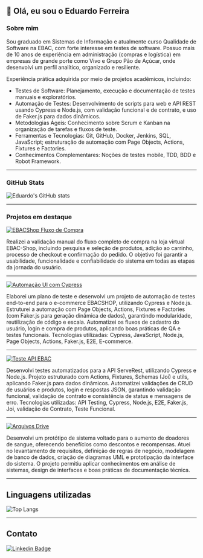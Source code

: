 ## 👋 Olá, eu sou o Eduardo Ferreira

### Sobre mim
Sou graduado em Sistemas de Informação e atualmente curso Qualidade de Software na EBAC, com forte interesse em testes de software. 
Possuo mais de 10 anos de experiência em administração (compras e logística) em empresas de grande porte como Vivo e Grupo Pão de Açúcar, onde desenvolvi um perfil analítico, organizado e resiliente.

Experiência prática adquirida por meio de projetos acadêmicos, incluindo:
-	Testes de Software: Planejamento, execução e documentação de testes manuais e exploratórios.
-	Automação de Testes: Desenvolvimento de scripts para web e API REST usando Cypress e Node.js, com validação funcional e de contrato, e uso de Faker.js para dados dinâmicos.
-	Metodologias Ágeis: Conhecimento sobre Scrum e Kanban na organização de tarefas e fluxos de teste.
-	Ferramentas e Tecnologias: Git, GitHub, Docker, Jenkins, SQL, JavaScript; estruturação de automação com Page Objects, Actions, Fixtures e Factories.
-	Conhecimentos Complementares: Noções de testes mobile, TDD, BDD e Robot Framework.


---

### GitHub Stats
![Eduardo's GitHub stats](https://github-readme-stats.vercel.app/api?username=Eduferr&show_icons=true&theme=dark)

---

### Projetos em destaque

<div>
  <a href="https://github.com/Eduferr/teste_manual_fluxo_de_compra_ebacshop">
    <img src="https://img.shields.io/badge/Projeto-EBACShop%20Fluxo%20de%20Compra-blue?style=for-the-badge&logo=github" alt="EBACShop Fluxo de Compra">
  </a>
  <p>
  Realizei a validação manual do fluxo completo de compra na loja virtual EBAC-Shop, incluindo pesquisa e seleção de produtos, adição ao carrinho, processo de checkout e confirmação do pedido. O objetivo foi garantir a usabilidade, funcionalidade e confiabilidade do sistema em todas as etapas da jornada do usuário.
  </p>

  ---
  <a href="https://github.com/Eduferr/teste_automatizado_ebacShop">
    <img src="https://img.shields.io/badge/Projeto-Automação%20UI%20(Cypress)-blue?style=for-the-badge&logo=github" alt="Automação UI com Cypress">
  </a>
  <p>
  Elaborei um plano de teste e desenvolvi um projeto de automação de testes end-to-end para o e-commerce EBACSHOP, utilizando Cypress e Node.js. 
  Estruturei a automação com Page Objects, Actions, Fixtures e Factories (com Faker.js para geração dinâmica de dados), garantindo modularidade, reutilização de código e escala.
  Automatizei os fluxos de cadastro do usuário, login e compra de produtos, aplicando boas práticas de QA e testes funcionais.
  Tecnologias utilizadas: Cypress, JavaScript, Node.js, Page Objects, Actions, Faker.js, E2E, E-commerce.
  </p>

  ---

  <a href="https://github.com/Eduferr/teste_automatizado_apiServeRest">
    <img src="https://img.shields.io/badge/Projeto-Teste%20API%20EBAC-blue?style=for-the-badge&logo=github" alt="Teste API EBAC">
  </a>
  <p>
  Desenvolvi testes automatizados para a API ServeRest, utilizando Cypress e Node.js. Projeto estruturado com Actions, Fixtures, Schemas (Joi) e utils, aplicando Faker.js para dados  dinâmicos.
  Automatizei validações de CRUD de usuários e produtos, login e respostas JSON, garantindo validação funcional, validação de contrato e consistência de status e mensagens de erro.
  Tecnologias utilizadas: API Testing, Cypress, Node.js, E2E, Faker.js, Joi, validação de Contrato, Teste Funcional.
  </p>

  ---

  <a href="https://drive.google.com/drive/folders/14QjYDNwRJi5inPK1bSRtWJgqk-gL3Xk3">
    <img src="https://img.shields.io/badge/Projeto%20Acadêmico-Parceiros%20de%20Sangue-blue?style=for-the-badge&logo=google-drive" alt="Arquivos Drive">
  </a>
  <p>
   Desenvolvi um protótipo de sistema voltado para o aumento de doadores de sangue, oferecendo benefícios como descontos e recompensas. Atuei no levantamento de requisitos, definição de regras de negócio, modelagem de banco de dados, criação de diagramas UML e prototipação da interface do sistema. O projeto permitiu aplicar conhecimentos em análise de sistemas, design de interfaces e boas práticas de documentação técnica.
  </p>

</div>

---

## Linguagens utilizadas
![Top Langs](https://github-readme-stats.vercel.app/api/top-langs/?username=Eduferr&layout=compact&theme=dark)

---

## Contato
[![Linkedin Badge](https://img.shields.io/badge/-Eduardo%20Ferreira-0077B5?style=for-the-badge&logo=Linkedin&logoColor=white)](https://www.linkedin.com/in/edufgs/)
